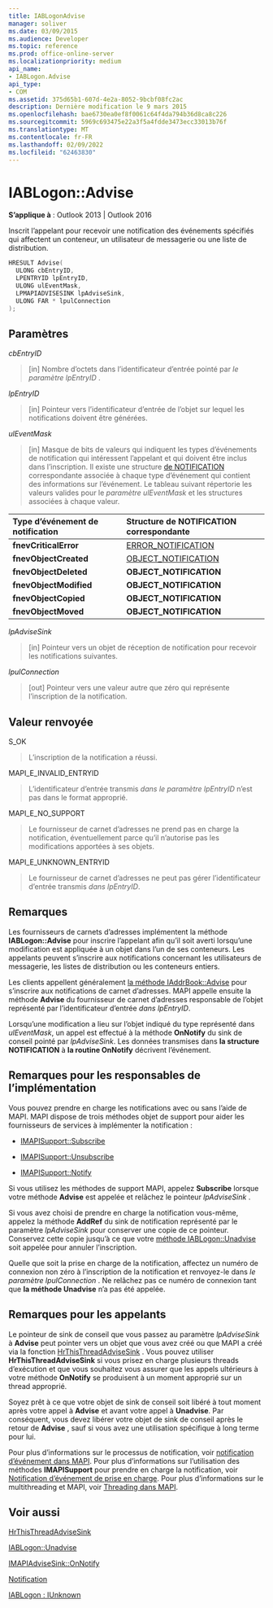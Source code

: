 ```yaml
---
title: IABLogonAdvise
manager: soliver
ms.date: 03/09/2015
ms.audience: Developer
ms.topic: reference
ms.prod: office-online-server
ms.localizationpriority: medium
api_name:
- IABLogon.Advise
api_type:
- COM
ms.assetid: 375d65b1-607d-4e2a-8052-9bcbf08fc2ac
description: Dernière modification le 9 mars 2015
ms.openlocfilehash: bae6730ea0ef8f0061c64f4da794b36d8ca8c226
ms.sourcegitcommit: 5969c693475e22a3f5a4fdde3473ecc33013b76f
ms.translationtype: MT
ms.contentlocale: fr-FR
ms.lasthandoff: 02/09/2022
ms.locfileid: "62463830"
---
```

# <a name="iablogonadvise"></a>IABLogon::Advise

  
  
**S’applique à** : Outlook 2013 | Outlook 2016 
  
Inscrit l’appelant pour recevoir une notification des événements spécifiés qui affectent un conteneur, un utilisateur de messagerie ou une liste de distribution.
  
```cpp
HRESULT Advise(
  ULONG cbEntryID,
  LPENTRYID lpEntryID,
  ULONG ulEventMask,
  LPMAPIADVISESINK lpAdviseSink,
  ULONG FAR * lpulConnection
);
```

## <a name="parameters"></a>Paramètres

 _cbEntryID_
  
> [in] Nombre d’octets dans l’identificateur d’entrée pointé par  _le paramètre lpEntryID_ . 
    
 _lpEntryID_
  
> [in] Pointeur vers l’identificateur d’entrée de l’objet sur lequel les notifications doivent être générées.
    
 _ulEventMask_
  
> [in] Masque de bits de valeurs qui indiquent les types d’événements de notification qui intéressent l’appelant et qui doivent être inclus dans l’inscription. Il existe une structure [de NOTIFICATION](notification.md) correspondante associée à chaque type d’événement qui contient des informations sur l’événement. Le tableau suivant répertorie les valeurs valides pour le  _paramètre ulEventMask_ et les structures associées à chaque valeur. 
    
|**Type d’événement de notification**|**Structure **de NOTIFICATION** correspondante**|
|:-----|:-----|
|**fnevCriticalError** <br/> |[ERROR_NOTIFICATION](error_notification.md) <br/> |
|**fnevObjectCreated** <br/> |[OBJECT_NOTIFICATION](object_notification.md) <br/> |
|**fnevObjectDeleted** <br/> |**OBJECT_NOTIFICATION** <br/> |
|**fnevObjectModified** <br/> |**OBJECT_NOTIFICATION** <br/> |
|**fnevObjectCopied** <br/> |**OBJECT_NOTIFICATION** <br/> |
|**fnevObjectMoved** <br/> |**OBJECT_NOTIFICATION** <br/> |
   
 _lpAdviseSink_
  
> [in] Pointeur vers un objet de réception de notification pour recevoir les notifications suivantes.
    
 _lpulConnection_
  
> [out] Pointeur vers une valeur autre que zéro qui représente l’inscription de la notification.
    
## <a name="return-value"></a>Valeur renvoyée

S_OK 
  
> L’inscription de la notification a réussi.
    
MAPI_E_INVALID_ENTRYID 
  
> L’identificateur d’entrée transmis _dans le paramètre lpEntryID_ n’est pas dans le format approprié. 
    
MAPI_E_NO_SUPPORT 
  
> Le fournisseur de carnet d’adresses ne prend pas en charge la notification, éventuellement parce qu’il n’autorise pas les modifications apportées à ses objets.
    
MAPI_E_UNKNOWN_ENTRYID 
  
> Le fournisseur de carnet d’adresses ne peut pas gérer l’identificateur d’entrée transmis  _dans lpEntryID_.
    
## <a name="remarks"></a>Remarques

Les fournisseurs de carnets d’adresses implémentent la méthode **IABLogon::Advise** pour inscrire l’appelant afin qu’il soit averti lorsqu’une modification est appliquée à un objet dans l’un de ses conteneurs. Les appelants peuvent s’inscrire aux notifications concernant les utilisateurs de messagerie, les listes de distribution ou les conteneurs entiers. 
  
Les clients appellent généralement [la méthode IAddrBook::Advise](iaddrbook-advise.md) pour s’inscrire aux notifications de carnet d’adresses. MAPI appelle ensuite la méthode **Advise** du fournisseur de carnet d’adresses responsable de l’objet représenté par l’identificateur d’entrée  _dans lpEntryID_.
  
Lorsqu’une modification a lieu sur l’objet indiqué du type représenté dans  _ulEventMask_, un appel est effectué à la méthode **OnNotify** du sink de conseil pointé par  _lpAdviseSink_. Les données transmises dans **la structure NOTIFICATION** à **la routine OnNotify** décrivent l’événement. 
  
## <a name="notes-to-implementers"></a>Remarques pour les responsables de l’implémentation

Vous pouvez prendre en charge les notifications avec ou sans l’aide de MAPI. MAPI dispose de trois méthodes objet de support pour aider les fournisseurs de services à implémenter la notification :
  
- [IMAPISupport::Subscribe](imapisupport-subscribe.md)
    
- [IMAPISupport::Unsubscribe](imapisupport-unsubscribe.md)
    
- [IMAPISupport::Notify](imapisupport-notify.md)
    
Si vous utilisez les méthodes de support MAPI, appelez **Subscribe** lorsque votre méthode **Advise** est appelée et relâchez le pointeur  _lpAdviseSink_ . 
  
Si vous avez choisi de prendre en charge la notification vous-même, appelez la méthode **AddRef** du sink de notification représenté par le paramètre  _lpAdviseSink_ pour conserver une copie de ce pointeur. Conservez cette copie jusqu’à ce que votre [méthode IABLogon::Unadvise](iablogon-unadvise.md) soit appelée pour annuler l’inscription. 
  
Quelle que soit la prise en charge de la notification, affectez un numéro de connexion non zéro à l’inscription de la notification et renvoyez-le dans _le paramètre lpulConnection_ . Ne relâchez pas ce numéro de connexion tant que **la méthode Unadvise** n’a pas été appelée. 
  
## <a name="notes-to-callers"></a>Remarques pour les appelants

Le pointeur de sink de conseil que vous passez au paramètre _lpAdviseSink_ à **Advise** peut pointer vers un objet que vous avez créé ou que MAPI a créé via la fonction [HrThisThreadAdviseSink](hrthisthreadadvisesink.md) . Vous pouvez utiliser **HrThisThreadAdviseSink** si vous prisez en charge plusieurs threads d’exécution et que vous souhaitez vous assurer que les appels ultérieurs à votre méthode **OnNotify** se produisent à un moment approprié sur un thread approprié. 
  
Soyez prêt à ce que votre objet de sink de conseil soit libéré à tout moment après votre appel à **Advise** et avant votre appel à **Unadvise**. Par conséquent, vous devez libérer votre objet de sink de conseil après le retour de **Advise** , sauf si vous avez une utilisation spécifique à long terme pour lui. 
  
Pour plus d’informations sur le processus de notification, voir [notification d’événement dans MAPI](event-notification-in-mapi.md). Pour plus d’informations sur l’utilisation des méthodes **IMAPISupport** pour prendre en charge la notification, voir [Notification d’événement de prise en charge](supporting-event-notification.md). Pour plus d’informations sur le multithreading et MAPI, voir [Threading dans MAPI](threading-in-mapi.md).
  
## <a name="see-also"></a>Voir aussi



[HrThisThreadAdviseSink](hrthisthreadadvisesink.md)
  
[IABLogon::Unadvise](iablogon-unadvise.md)
  
[IMAPIAdviseSink::OnNotify](imapiadvisesink-onnotify.md)
  
[Notification](notification.md)
  
[IABLogon : IUnknown](iablogoniunknown.md)

